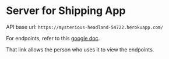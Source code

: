 # Server for Shipping App

API base url: `https://mysterious-headland-54722.herokuapp.com/`

For endpoints, refer to this
[google doc](https://docs.google.com/document/d/1gxDEUpM6vEav1mEJS6665yV_-hMBGo2Uhwg0Q9yZuFc/edit?usp=sharing).  

That link allows the person who uses it to view the endpoints.


